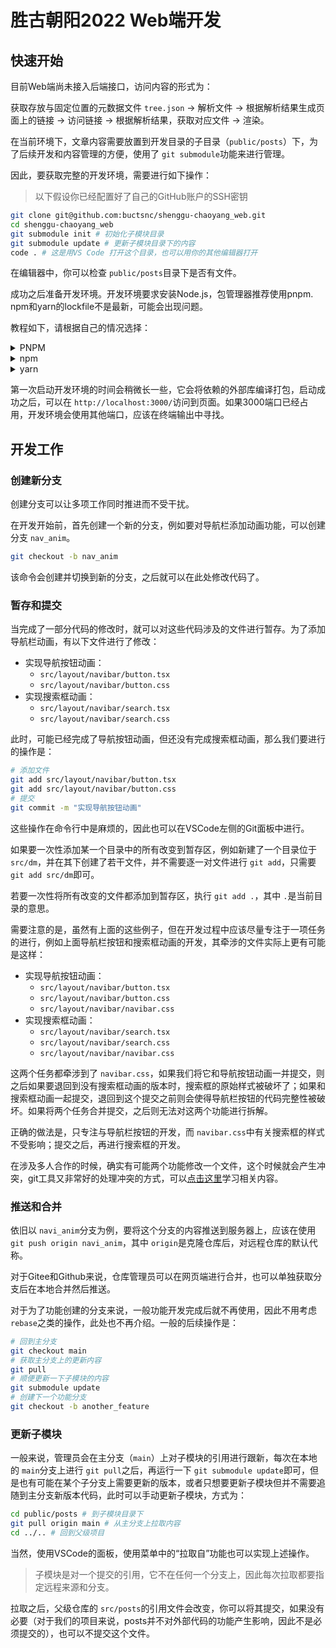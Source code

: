 # 胜古朝阳2022 Web端开发

## 快速开始

目前Web端尚未接入后端接口，访问内容的形式为：

获取存放与固定位置的元数据文件 `tree.json` -> 解析文件 -> 根据解析结果生成页面上的链接 -> 访问链接 -> 根据解析结果，获取对应文件 -> 渲染。

在当前环境下，文章内容需要放置到开发目录的子目录（`public/posts`）下，为了后续开发和内容管理的方便，使用了 `git submodule`功能来进行管理。

因此，要获取完整的开发环境，需要进行如下操作：

> 以下假设你已经配置好了自己的GitHub账户的SSH密钥

```sh
git clone git@github.com:buctsnc/shenggu-chaoyang_web.git
cd shenggu-chaoyang_web 
git submodule init # 初始化子模块目录
git submodule update # 更新子模块目录下的内容
code . # 这是用VS Code 打开这个目录，也可以用你的其他编辑器打开
```

在编辑器中，你可以检查 `public/posts`目录下是否有文件。

成功之后准备开发环境。开发环境要求安装Node.js，包管理器推荐使用pnpm. npm和yarn的lockfile不是最新，可能会出现问题。

教程如下，请根据自己的情况选择：

<details>
  <summary>PNPM</summary>
  
  > 安装pnpm的方法可以参考 [pnpm 官网](https://pnpm.io/zh/installation)，或者使用 `npm install -g pnpm`。

  随后在Code的集成终端中执行：
  
    ```sh
    pnpm install # 安装依赖
    pnpm makeOcta && pnpm octa # 生成元数据文件
    pnpm dev # 启动开发服务器
    ```

</details>

<details>
  <summary>npm</summary>

  > 安装npm的方法应该不用教……吧……

  随后在Code的集成终端中执行：
  
    ```sh
    npm install # 安装依赖
    npm makeOcta && pnpm octa # 生成元数据文件
    npm dev # 启动开发服务器
    ```

</details>

<details>
  <summary>yarn</summary>
  
  > 安装yarn的方式为：`npm install yarn -g`，注意如果使用Windows Powershell作为执行环境的话，请首先使用管理员权限运行Powershell并执行 `Set-ExecutionPolicy RemoteSigned`。

  随后在Code的集成终端中执行：
  
    ```sh
    # 安装依赖项目和开发工具
    yarn # 若使用npm，则运行npm install
    # 将内容元数据生成脚本编译为JavaScript
    yarn makeOcta # npm run makeOcta
    # 生成元数据文件
    yarn octa # npm run octa
    # 启动开发环境
    yarn dev # npm run dev
    ```

</details>

第一次启动开发环境的时间会稍微长一些，它会将依赖的外部库编译打包，启动成功之后，可以在 `http://localhost:3000/`访问到页面。如果3000端口已经占用，开发环境会使用其他端口，应该在终端输出中寻找。

## 开发工作

### 创建新分支

创建分支可以让多项工作同时推进而不受干扰。

在开发开始前，首先创建一个新的分支，例如要对导航栏添加动画功能，可以创建分支 `nav_anim`。

```sh
git checkout -b nav_anim
```

该命令会创建并切换到新的分支，之后就可以在此处修改代码了。

### 暂存和提交

当完成了一部分代码的修改时，就可以对这些代码涉及的文件进行暂存。为了添加导航栏动画，有以下文件进行了修改：

- 实现导航按钮动画：
  - `src/layout/navibar/button.tsx`
  - `src/layout/navibar/button.css`
- 实现搜索框动画：
  - `src/layout/navibar/search.tsx`
  - `src/layout/navibar/search.css`

此时，可能已经完成了导航按钮动画，但还没有完成搜索框动画，那么我们要进行的操作是：

```sh
# 添加文件
git add src/layout/navibar/button.tsx
git add src/layout/navibar/button.css
# 提交
git commit -m "实现导航按钮动画"
```

这些操作在命令行中是麻烦的，因此也可以在VSCode左侧的Git面板中进行。

如果要一次性添加某一个目录中的所有改变到暂存区，例如新建了一个目录位于 `src/dm`，并在其下创建了若干文件，并不需要逐一对文件进行 `git add`，只需要 `git add src/dm`即可。

若要一次性将所有改变的文件都添加到暂存区，执行 `git add .`，其中 `.`是当前目录的意思。

需要注意的是，虽然有上面的这些例子，但在开发过程中应该尽量专注于一项任务的进行，例如上面导航栏按钮和搜索框动画的开发，其牵涉的文件实际上更有可能是这样：

- 实现导航按钮动画：
  - `src/layout/navibar/button.tsx`
  - `src/layout/navibar/button.css`
  - `src/layout/navibar/navibar.css`
- 实现搜索框动画：
  - `src/layout/navibar/search.tsx`
  - `src/layout/navibar/search.css`
  - `src/layout/navibar/navibar.css`

这两个任务都牵涉到了 `navibar.css`，如果我们将它和导航按钮动画一并提交，则之后如果要退回到没有搜索框动画的版本时，搜索框的原始样式被破坏了；如果和搜索框动画一起提交，退回到这个提交之前则会使得导航栏按钮的代码完整性被破坏。如果将两个任务合并提交，之后则无法对这两个功能进行拆解。

正确的做法是，只专注与导航栏按钮的开发，而 `navibar.css`中有关搜索框的样式不受影响；提交之后，再进行搜索框的开发。

在涉及多人合作的时候，确实有可能两个功能修改一个文件，这个时候就会产生冲突，git工具又非常好的处理冲突的方式，可以[点击这里](https://git-scm.com/book/zh/v2/Git-工具-高级合并)学习相关内容。

### 推送和合并

依旧以 `navi_anim`分支为例，要将这个分支的内容推送到服务器上，应该在使用 `git push origin navi_anim`，其中 `origin`是克隆仓库后，对远程仓库的默认代称。

对于Gitee和Github来说，仓库管理员可以在网页端进行合并，也可以单独获取分支后在本地合并然后推送。

对于为了功能创建的分支来说，一般功能开发完成后就不再使用，因此不用考虑 `rebase`之类的操作，此处也不再介绍。一般的后续操作是：

```sh
# 回到主分支
git checkout main
# 获取主分支上的更新内容
git pull
# 顺便更新一下子模块的内容
git submodule update
# 创建下一个功能分支
git checkout -b another_feature
```

### 更新子模块

一般来说，管理员会在主分支（`main`）上对子模块的引用进行跟新，每次在本地的 `main`分支上进行 `git pull`之后，再运行一下 `git submodule update`即可，但是也有可能在某个子分支上需要更新的版本，或者只想要更新子模块但并不需要追随到主分支新版本代码，此时可以手动更新子模块，方式为：

```sh
cd public/posts # 到子模块目录下
git pull origin main # 从主分支上拉取内容
cd ../.. # 回到父级项目
```

当然，使用VSCode的面板，使用菜单中的“拉取自”功能也可以实现上述操作。

> 子模块是对一个提交的引用，它不在任何一个分支上，因此每次拉取都要指定远程来源和分支。

拉取之后，父级仓库的 `src/posts`的引用文件会改变，你可以将其提交，如果没有必要（对于我们的项目来说，posts并不对外部代码的功能产生影响，因此不是必须提交的），也可以不提交这个文件。
